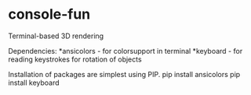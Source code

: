 # console-fun
Terminal-based 3D rendering

Dependencies:
  *ansicolors - for colorsupport in terminal
  *keyboard - for reading keystrokes for rotation of objects
  
Installation of packages are simplest using PIP.
  pip install ansicolors
  pip install keyboard

